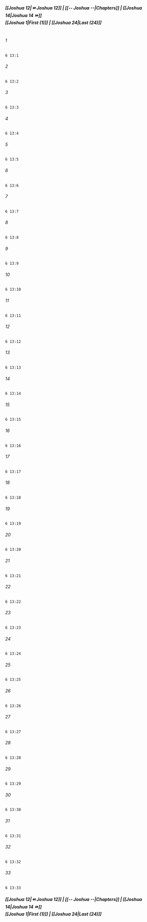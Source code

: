 
##### **[[Joshua 12|⏪ Joshua 12]] | [[-- Joshua --|Chapters]] | [[Joshua 14|Joshua 14 ⏩]]**<br>**[[Joshua 1|First (1)]] | [[Joshua 24|Last (24)]]**<br><br>

###### 1
``` verse
6 13:1
```
###### 2
``` verse
6 13:2
```
###### 3
``` verse
6 13:3
```
###### 4
``` verse
6 13:4
```
###### 5
``` verse
6 13:5
```
###### 6
``` verse
6 13:6
```
###### 7
``` verse
6 13:7
```
###### 8
``` verse
6 13:8
```
###### 9
``` verse
6 13:9
```
###### 10
``` verse
6 13:10
```
###### 11
``` verse
6 13:11
```
###### 12
``` verse
6 13:12
```
###### 13
``` verse
6 13:13
```
###### 14
``` verse
6 13:14
```
###### 15
``` verse
6 13:15
```
###### 16
``` verse
6 13:16
```
###### 17
``` verse
6 13:17
```
###### 18
``` verse
6 13:18
```
###### 19
``` verse
6 13:19
```
###### 20
``` verse
6 13:20
```
###### 21
``` verse
6 13:21
```
###### 22
``` verse
6 13:22
```
###### 23
``` verse
6 13:23
```
###### 24
``` verse
6 13:24
```
###### 25
``` verse
6 13:25
```
###### 26
``` verse
6 13:26
```
###### 27
``` verse
6 13:27
```
###### 28
``` verse
6 13:28
```
###### 29
``` verse
6 13:29
```
###### 30
``` verse
6 13:30
```
###### 31
``` verse
6 13:31
```
###### 32
``` verse
6 13:32
```
###### 33
``` verse
6 13:33
```

##### **[[Joshua 12|⏪ Joshua 12]] | [[-- Joshua --|Chapters]] | [[Joshua 14|Joshua 14 ⏩]]**<br>**[[Joshua 1|First (1)]] | [[Joshua 24|Last (24)]]**
